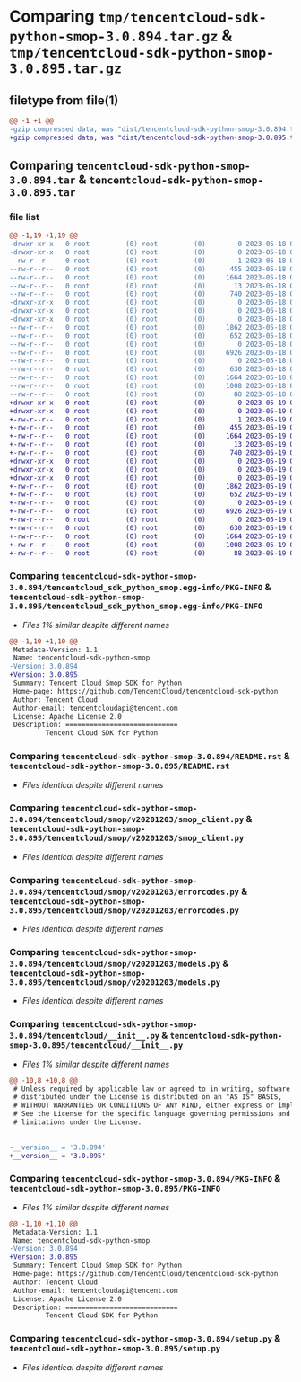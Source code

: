 # Comparing `tmp/tencentcloud-sdk-python-smop-3.0.894.tar.gz` & `tmp/tencentcloud-sdk-python-smop-3.0.895.tar.gz`

## filetype from file(1)

```diff
@@ -1 +1 @@
-gzip compressed data, was "dist/tencentcloud-sdk-python-smop-3.0.894.tar", last modified: Thu May 18 00:34:56 2023, max compression
+gzip compressed data, was "dist/tencentcloud-sdk-python-smop-3.0.895.tar", last modified: Fri May 19 02:58:29 2023, max compression
```

## Comparing `tencentcloud-sdk-python-smop-3.0.894.tar` & `tencentcloud-sdk-python-smop-3.0.895.tar`

### file list

```diff
@@ -1,19 +1,19 @@
-drwxr-xr-x   0 root         (0) root         (0)        0 2023-05-18 00:34:56.000000 tencentcloud-sdk-python-smop-3.0.894/
-drwxr-xr-x   0 root         (0) root         (0)        0 2023-05-18 00:34:56.000000 tencentcloud-sdk-python-smop-3.0.894/tencentcloud_sdk_python_smop.egg-info/
--rw-r--r--   0 root         (0) root         (0)        1 2023-05-18 00:34:56.000000 tencentcloud-sdk-python-smop-3.0.894/tencentcloud_sdk_python_smop.egg-info/dependency_links.txt
--rw-r--r--   0 root         (0) root         (0)      455 2023-05-18 00:34:56.000000 tencentcloud-sdk-python-smop-3.0.894/tencentcloud_sdk_python_smop.egg-info/SOURCES.txt
--rw-r--r--   0 root         (0) root         (0)     1664 2023-05-18 00:34:56.000000 tencentcloud-sdk-python-smop-3.0.894/tencentcloud_sdk_python_smop.egg-info/PKG-INFO
--rw-r--r--   0 root         (0) root         (0)       13 2023-05-18 00:34:56.000000 tencentcloud-sdk-python-smop-3.0.894/tencentcloud_sdk_python_smop.egg-info/top_level.txt
--rw-r--r--   0 root         (0) root         (0)      740 2023-05-18 00:34:56.000000 tencentcloud-sdk-python-smop-3.0.894/README.rst
-drwxr-xr-x   0 root         (0) root         (0)        0 2023-05-18 00:34:56.000000 tencentcloud-sdk-python-smop-3.0.894/tencentcloud/
-drwxr-xr-x   0 root         (0) root         (0)        0 2023-05-18 00:34:56.000000 tencentcloud-sdk-python-smop-3.0.894/tencentcloud/smop/
-drwxr-xr-x   0 root         (0) root         (0)        0 2023-05-18 00:34:56.000000 tencentcloud-sdk-python-smop-3.0.894/tencentcloud/smop/v20201203/
--rw-r--r--   0 root         (0) root         (0)     1862 2023-05-18 00:34:56.000000 tencentcloud-sdk-python-smop-3.0.894/tencentcloud/smop/v20201203/smop_client.py
--rw-r--r--   0 root         (0) root         (0)      652 2023-05-18 00:34:56.000000 tencentcloud-sdk-python-smop-3.0.894/tencentcloud/smop/v20201203/errorcodes.py
--rw-r--r--   0 root         (0) root         (0)        0 2023-05-18 00:34:56.000000 tencentcloud-sdk-python-smop-3.0.894/tencentcloud/smop/v20201203/__init__.py
--rw-r--r--   0 root         (0) root         (0)     6926 2023-05-18 00:34:56.000000 tencentcloud-sdk-python-smop-3.0.894/tencentcloud/smop/v20201203/models.py
--rw-r--r--   0 root         (0) root         (0)        0 2023-05-18 00:34:56.000000 tencentcloud-sdk-python-smop-3.0.894/tencentcloud/smop/__init__.py
--rw-r--r--   0 root         (0) root         (0)      630 2023-05-18 00:34:56.000000 tencentcloud-sdk-python-smop-3.0.894/tencentcloud/__init__.py
--rw-r--r--   0 root         (0) root         (0)     1664 2023-05-18 00:34:56.000000 tencentcloud-sdk-python-smop-3.0.894/PKG-INFO
--rw-r--r--   0 root         (0) root         (0)     1008 2023-05-18 00:34:56.000000 tencentcloud-sdk-python-smop-3.0.894/setup.py
--rw-r--r--   0 root         (0) root         (0)       88 2023-05-18 00:34:56.000000 tencentcloud-sdk-python-smop-3.0.894/setup.cfg
+drwxr-xr-x   0 root         (0) root         (0)        0 2023-05-19 02:58:29.000000 tencentcloud-sdk-python-smop-3.0.895/
+drwxr-xr-x   0 root         (0) root         (0)        0 2023-05-19 02:58:29.000000 tencentcloud-sdk-python-smop-3.0.895/tencentcloud_sdk_python_smop.egg-info/
+-rw-r--r--   0 root         (0) root         (0)        1 2023-05-19 02:58:29.000000 tencentcloud-sdk-python-smop-3.0.895/tencentcloud_sdk_python_smop.egg-info/dependency_links.txt
+-rw-r--r--   0 root         (0) root         (0)      455 2023-05-19 02:58:29.000000 tencentcloud-sdk-python-smop-3.0.895/tencentcloud_sdk_python_smop.egg-info/SOURCES.txt
+-rw-r--r--   0 root         (0) root         (0)     1664 2023-05-19 02:58:29.000000 tencentcloud-sdk-python-smop-3.0.895/tencentcloud_sdk_python_smop.egg-info/PKG-INFO
+-rw-r--r--   0 root         (0) root         (0)       13 2023-05-19 02:58:29.000000 tencentcloud-sdk-python-smop-3.0.895/tencentcloud_sdk_python_smop.egg-info/top_level.txt
+-rw-r--r--   0 root         (0) root         (0)      740 2023-05-19 02:58:29.000000 tencentcloud-sdk-python-smop-3.0.895/README.rst
+drwxr-xr-x   0 root         (0) root         (0)        0 2023-05-19 02:58:29.000000 tencentcloud-sdk-python-smop-3.0.895/tencentcloud/
+drwxr-xr-x   0 root         (0) root         (0)        0 2023-05-19 02:58:29.000000 tencentcloud-sdk-python-smop-3.0.895/tencentcloud/smop/
+drwxr-xr-x   0 root         (0) root         (0)        0 2023-05-19 02:58:29.000000 tencentcloud-sdk-python-smop-3.0.895/tencentcloud/smop/v20201203/
+-rw-r--r--   0 root         (0) root         (0)     1862 2023-05-19 02:58:29.000000 tencentcloud-sdk-python-smop-3.0.895/tencentcloud/smop/v20201203/smop_client.py
+-rw-r--r--   0 root         (0) root         (0)      652 2023-05-19 02:58:29.000000 tencentcloud-sdk-python-smop-3.0.895/tencentcloud/smop/v20201203/errorcodes.py
+-rw-r--r--   0 root         (0) root         (0)        0 2023-05-19 02:58:29.000000 tencentcloud-sdk-python-smop-3.0.895/tencentcloud/smop/v20201203/__init__.py
+-rw-r--r--   0 root         (0) root         (0)     6926 2023-05-19 02:58:29.000000 tencentcloud-sdk-python-smop-3.0.895/tencentcloud/smop/v20201203/models.py
+-rw-r--r--   0 root         (0) root         (0)        0 2023-05-19 02:58:29.000000 tencentcloud-sdk-python-smop-3.0.895/tencentcloud/smop/__init__.py
+-rw-r--r--   0 root         (0) root         (0)      630 2023-05-19 02:58:29.000000 tencentcloud-sdk-python-smop-3.0.895/tencentcloud/__init__.py
+-rw-r--r--   0 root         (0) root         (0)     1664 2023-05-19 02:58:29.000000 tencentcloud-sdk-python-smop-3.0.895/PKG-INFO
+-rw-r--r--   0 root         (0) root         (0)     1008 2023-05-19 02:58:29.000000 tencentcloud-sdk-python-smop-3.0.895/setup.py
+-rw-r--r--   0 root         (0) root         (0)       88 2023-05-19 02:58:29.000000 tencentcloud-sdk-python-smop-3.0.895/setup.cfg
```

### Comparing `tencentcloud-sdk-python-smop-3.0.894/tencentcloud_sdk_python_smop.egg-info/PKG-INFO` & `tencentcloud-sdk-python-smop-3.0.895/tencentcloud_sdk_python_smop.egg-info/PKG-INFO`

 * *Files 1% similar despite different names*

```diff
@@ -1,10 +1,10 @@
 Metadata-Version: 1.1
 Name: tencentcloud-sdk-python-smop
-Version: 3.0.894
+Version: 3.0.895
 Summary: Tencent Cloud Smop SDK for Python
 Home-page: https://github.com/TencentCloud/tencentcloud-sdk-python
 Author: Tencent Cloud
 Author-email: tencentcloudapi@tencent.com
 License: Apache License 2.0
 Description: ============================
         Tencent Cloud SDK for Python
```

### Comparing `tencentcloud-sdk-python-smop-3.0.894/README.rst` & `tencentcloud-sdk-python-smop-3.0.895/README.rst`

 * *Files identical despite different names*

### Comparing `tencentcloud-sdk-python-smop-3.0.894/tencentcloud/smop/v20201203/smop_client.py` & `tencentcloud-sdk-python-smop-3.0.895/tencentcloud/smop/v20201203/smop_client.py`

 * *Files identical despite different names*

### Comparing `tencentcloud-sdk-python-smop-3.0.894/tencentcloud/smop/v20201203/errorcodes.py` & `tencentcloud-sdk-python-smop-3.0.895/tencentcloud/smop/v20201203/errorcodes.py`

 * *Files identical despite different names*

### Comparing `tencentcloud-sdk-python-smop-3.0.894/tencentcloud/smop/v20201203/models.py` & `tencentcloud-sdk-python-smop-3.0.895/tencentcloud/smop/v20201203/models.py`

 * *Files identical despite different names*

### Comparing `tencentcloud-sdk-python-smop-3.0.894/tencentcloud/__init__.py` & `tencentcloud-sdk-python-smop-3.0.895/tencentcloud/__init__.py`

 * *Files 1% similar despite different names*

```diff
@@ -10,8 +10,8 @@
 # Unless required by applicable law or agreed to in writing, software
 # distributed under the License is distributed on an "AS IS" BASIS,
 # WITHOUT WARRANTIES OR CONDITIONS OF ANY KIND, either express or implied.
 # See the License for the specific language governing permissions and
 # limitations under the License.
 
 
-__version__ = '3.0.894'
+__version__ = '3.0.895'
```

### Comparing `tencentcloud-sdk-python-smop-3.0.894/PKG-INFO` & `tencentcloud-sdk-python-smop-3.0.895/PKG-INFO`

 * *Files 1% similar despite different names*

```diff
@@ -1,10 +1,10 @@
 Metadata-Version: 1.1
 Name: tencentcloud-sdk-python-smop
-Version: 3.0.894
+Version: 3.0.895
 Summary: Tencent Cloud Smop SDK for Python
 Home-page: https://github.com/TencentCloud/tencentcloud-sdk-python
 Author: Tencent Cloud
 Author-email: tencentcloudapi@tencent.com
 License: Apache License 2.0
 Description: ============================
         Tencent Cloud SDK for Python
```

### Comparing `tencentcloud-sdk-python-smop-3.0.894/setup.py` & `tencentcloud-sdk-python-smop-3.0.895/setup.py`

 * *Files identical despite different names*

